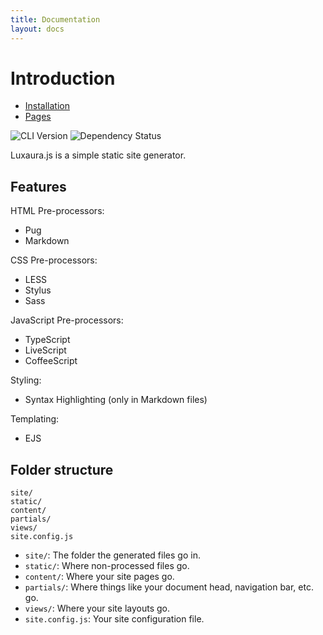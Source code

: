```yaml
---
title: Documentation
layout: docs
---
```


# Introduction

- [Installation](/docs/installation)
- [Pages](/docs/pages)

![CLI Version](https://img.shields.io/npm/v/@luxaurajs/cli.svg?label=cli&style=flat-square) ![Dependency Status](https://img.shields.io/david/luxaurajs/cli.svg?style=flat-square)

Luxaura.js is a simple static site generator.

## Features

HTML Pre-processors:
  - Pug
  - Markdown
  
CSS Pre-processors:
  - LESS
  - Stylus
  - Sass
    
JavaScript Pre-processors:
  - TypeScript
  - LiveScript
  - CoffeeScript

Styling:
  - Syntax Highlighting (only in Markdown files)

Templating:
  - EJS

## Folder structure

````
site/
static/
content/
partials/
views/
site.config.js
````

- `site/`: The folder the generated files go in.
- `static/`: Where non-processed files go.
- `content/`: Where your site pages go.
- `partials/`: Where things like your document head, navigation bar, etc. go.
- `views/`: Where your site layouts go.
- `site.config.js`: Your site configuration file.

